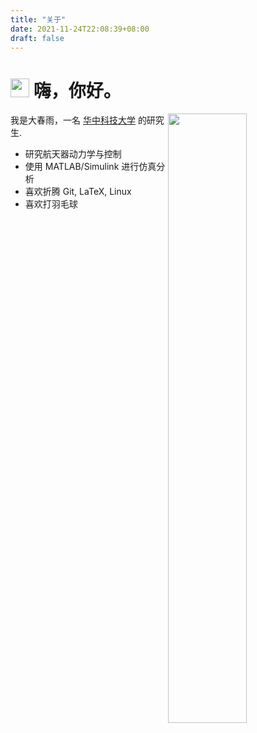 ```yaml
---
title: "关于"
date: 2021-11-24T22:08:39+08:00
draft: false
---
```


<h1> <img src="https://emojis.slackmojis.com/emojis/images/1613285697/12806/meow_attention.png?1613285697" width="30" /> 嗨，你好。 </h1>


[<img align="right" width="50%" src="https://github-readme-stats.vercel.app/api?username=iChunyu&theme=vue&show_icons=true&include_all_commits=true&count_private=true">](https://metrics.lecoq.io/iChunyu?template=classic)

我是大春雨，一名 [华中科技大学](https://www.hust.edu.cn/) 的研究生.

- 研究航天器动力学与控制
- 使用 MATLAB/Simulink 进行仿真分析
- 喜欢折腾 Git, LaTeX, Linux
- 喜欢打羽毛球
